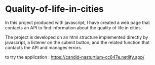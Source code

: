 # Quality-of-life-in-cities

In this project produced with javascript, I have created a web page that contacts an API to find information about the quality of life in cities.

The project is developed on an html structure implemented directly by javascript, a listener on the submit button, and the related function that contacts the API and manages errors.

to try the application : https://candid-nasturtium-cc847e.netlify.app/

